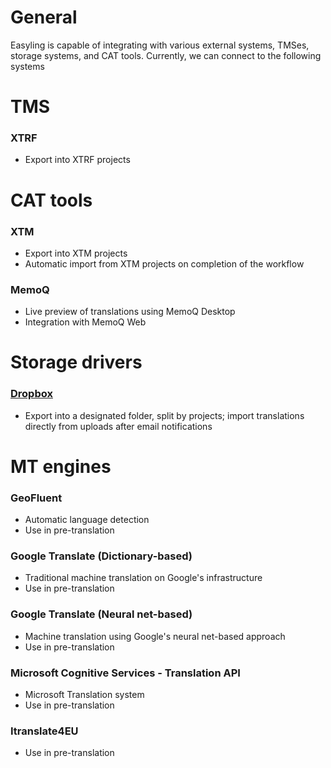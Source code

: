 # General

Easyling is capable of integrating with various external systems, TMSes, storage systems, and CAT tools. Currently, we can connect to the following systems

# TMS
### XTRF
+ Export into XTRF projects
# CAT tools
### XTM
+ Export into XTM projects
+ Automatic import from XTM projects on completion of the workflow
### MemoQ
+ Live preview of translations using MemoQ Desktop
+ Integration with MemoQ Web
# Storage drivers
### [Dropbox](integrations/dropbox.html)
+ Export into a designated folder, split by projects; import translations directly from uploads after email notifications
# MT engines
### GeoFluent
+ Automatic language detection
+ Use in pre-translation
### Google Translate (Dictionary-based)
+ Traditional machine translation on Google's infrastructure
+ Use in pre-translation
### Google Translate (Neural net-based)
+ Machine translation using Google's neural net-based approach
+ Use in pre-translation
### Microsoft Cognitive Services - Translation API
+ Microsoft Translation system
+ Use in pre-translation
### Itranslate4EU
+ Use in pre-translation
